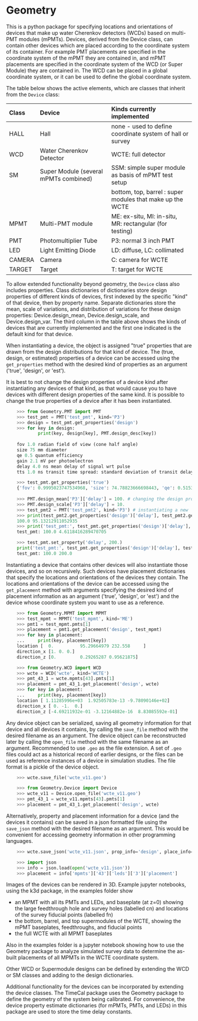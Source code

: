 # Geometry
This is a python package for specifying locations and orientations of devices that make up water Cherenkov
detectors (WCDs) based on multi-PMT modules (mPMTs). Devices, derived from the Device class, can contain other devices
which are placed according to the coordinate system of its container. For example PMT placements are specified in
the coordinate system of the mPMT they are contained in, and mPMT placements are specified in the coordinate system
of the WCD (or Super Module) they are contained in. The WCD can be placed in a global coordinate system, or it can
be used to define the global coordinate system.

The table below shows the active elements, which are classes that inherit from the `Device` class:

| Class | Device                                | Kinds currently implemented                               |
|:------|:--------------------------------------|:----------------------------------------------------------|
| HALL  | Hall                                  | none - used to define coordinate system of hall or survey |
| WCD   | Water Cherenkov Detector              | WCTE: full detector                                       |
| SM    | Super Module (several mPMTs combined) | SSM: simple super module as basis of mPMT test setup      |
|       |                                       | bottom, top, barrel : super modules that make up the WCTE |
| MPMT  | Multi-PMT module                      | ME: ex-situ, MI: in-situ, MR: rectangular (for testing)   |
| PMT   | Photomultiplier Tube                  | P3: normal 3 inch PMT                                     |
| LED   | Light Emitting Diode                  | LD: diffuse, LC: collimated                               |
| CAMERA | Camera                               | C: camera for WCTE                                        |
|TARGET | Target                                | T: target for WCTE                                        |

To allow extended functionality beyond geometry, the `Device` class also includes properties.
Class dictionaries of dictionaries store design properties of different kinds of devices, first indexed by the 
specific "kind" of that device, then by property name. 
Separate dictionaries store the mean, scale of variations, and distribution of variations for these design properties: 
Device.design_mean, Device.design_scale, and Device.design_var.
The third column in the table above shows the kinds of devices that are currently implemented and the first one 
indicated is the default kind for that device.

When instantiating a device, the object is assigned "true" properties that are drawn from the design distributions for 
that kind of device.
The (true, design, or estimated) properties of a device can be accessed using the `get_properties` method with the 
desired kind of properties as an argument ('true', 'design', or 'est').

It is best to not change the design properties of a device kind after instantiating any devices of that kind, as that
would cause you to have devices with different design properties of the same kind.
It is possible to change the true properties of a device after it has been instantiated.

```python  
    >>> from Geometry.PMT import PMT
    >>> test_pmt = PMT('test_pmt', kind='P3')
    >>> design = test_pmt.get_properties('design')
    >>> for key in design:
            print(key, design[key], PMT.design_desc[key])
        
    fov 1.0 radian field of view (cone half angle)
    size 75 mm diameter
    qe 0.5 quantum efficiency
    gain 2.1 mV per photoelectron
    delay 4.0 ns mean delay of signal wrt pulse
    tts 1.0 ns transit time spread: standard deviation of transit delay

    >>> test_pmt.get_properties('true')
    {'fov': 0.9995023747534968, 'size': 74.78823666698443, 'qe': 0.5153263649689654, 'gain': 2.1558566901071807, 'delay': 3.959916692439508, 'tts': 0.9006637837841815}
    
    >>> PMT.design_mean['P3']['delay'] = 100. # changing the design properties of a device kind after one has already been instantiated as test_pmt (not recommended)
    >>> PMT.design_scale['P3']['delay'] = 10.
    >>> test_pmt2 = PMT('test_pmt2', kind='P3') # instantiating a new 'P3' PMT will use the new design properties
    >>> print(test_pmt2.get_properties('design')['delay'], test_pmt2.get_properties('true')['delay'])
    100.0 95.13212911052935
    >>> print('test_pmt:', test_pmt.get_properties('design')['delay'], test_pmt.get_properties('true')['delay']) # design value for P3 type PMTs has changed after test_pmt was instantiated
    test_pmt: 100.0 4.6118416289470705

    >>> test_pmt.set_property('delay', 200.)
    print('test_pmt:', test_pmt.get_properties('design')['delay'], test_pmt.get_properties('true')['delay'])
    test_pmt: 100.0 200.0
```

Instantiating a device that contains other devices will also instantiate those devices, and so on recursively.
Such devices have placement dictionaries that specify the locations and orientations of the devices they contain.
The locations and orientations of the device can be accessed using the `get_placement` method with arguments
specifying the desired kind of placement information as an argument ('true', 'design', or 'est') and the device whose
coordinate system you want to use as a reference.

```python
    >>> from Geometry.MPMT import MPMT
    >>> test_mpmt = MPMT('test_mpmt', kind='ME')
    >>> pmt1 = test_mpmt.pmts[1]
    >>> placement = pmt1.get_placement('design', test_mpmt)
    >>> for key in placement:
    ...     print(key, placement[key])
    location [  0.          95.29664979 232.558     ]
    direction_x [1. 0. 0.]
    direction_z [0.         0.29265287 0.95621875]

    >>> from Geometry.WCD import WCD
    >>> wcte = WCD('wcte', kind='WCTE')
    >>> pmt_43_1 = wcte.mpmts[43].pmts[1]
    >>> placement = pmt_43_1.get_placement('design', wcte)
    >>> for key in placement:
    ...     print(key, placement[key])
    location [ 1.11285996e+03  1.92505783e-13 -9.78090146e+02]
    direction_x [ 0. -1.  0.]
    direction_z [-4.69211932e-01 -3.12164882e-16  8.83085592e-01]
```

Any device object can be serialized, saving all geometry information for that device and all devices it contains, by
calling the `save_file` method with the desired filename as an argument. The device object can be reconstructed 
later by calling the `open_file` method with the same filename as an argument. Recommended to use `.geo` as the file
extension. A set of `.geo` files could act as a historical record of earlier designs, or the files can be used as 
reference instances of a device in simulation studies. The file format is a pickle of the device object.

```python
    >>> wcte.save_file('wcte_v11.geo')

    >>> from Geometry.Device import Device
    >>> wcte_v11 = Device.open_file('wcte_v11.geo')
    >>> pmt_43_1 = wcte_v11.mpmts[43].pmts[1]
    >>> placement = pmt_43_1.get_placement('design', wcte)
```

Alternatively, property and placement information for a device (and the devices it contains) can be saved in a json
formatted file using the `save_json` method with the desired filename as an argument. This would be convenient for 
accessing geometry information in other programming languages.

```python
    >>> wcte.save_json('wcte_v11.json', prop_info='design', place_info='design', devices='mpmts'))

    >>> import json
    >>> info = json.load(open('wcte_v11.json'))
    >>> placement = info['mpmts']['43']['leds']['3']['placement']
```

Images of the devices can be rendered in 3D. Example jupyter notebooks, using the k3d package, in the
examples folder show
 * an MPMT with all its PMTs and LEDs, and baseplate (at z=0) showing the large feedthrough hole
and survey holes (labelled cn) and locations of the survey fiducial points (labelled fn)
 * the bottom, barrel, and top supermodules of the WCTE, showing the mPMT baseplates, feedthroughs, and fiducial points
 * the full WCTE with all MPMT baseplates

Also in the examples folder is a jupyter notebook showing how to use the Geometry package to analyze simulated
survey data to determine the as-built placements of all MPMTs in the WCTE coordinate system.

Other WCD or Supermodule designs can be defined by extending the WCD or SM classes and adding to the 
design dictionaries.

Additional functionality for the devices can be incorporated by extending the device classes. The TimeCal package uses
the Geometry package to define the geometry of the system being calibrated. For convenience, the device property
estimate dictionaries (for mPMTs, PMTs, and LEDs) in this package are used to store the time delay constants.
